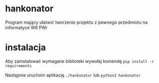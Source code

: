 # hankonator
Program mający ułatwić tworzenie projektu z pewnego przedmiotu na informatyce W8 PWr 

# instalacja
Aby zainstalować wymagane biblioteki wywołaj komendę
    `pip install -r requirements`

Następnie uruchom aplikację
    `./hankonator`
lub
    `python3 hankonator`